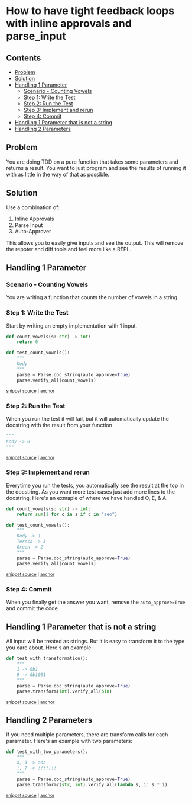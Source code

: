 # How to have tight feedback loops with inline approvals and parse_input

<!-- toc -->
## Contents

  * [Problem](#problem)
  * [Solution](#solution)
  * [Handling 1 Parameter](#handling-1-parameter)
    * [Scenario - Counting Vowels](#scenario---counting-vowels)
    * [Step 1: Write the Test](#step-1-write-the-test)
    * [Step 2: Run the Test](#step-2-run-the-test)
    * [Step 3: Implement and rerun](#step-3-implement-and-rerun)
    * [Step 4: Commit](#step-4-commit)
  * [Handling 1 Parameter that is not a string](#handling-1-parameter-that-is-not-a-string)
  * [Handling 2 Parameters](#handling-2-parameters)<!-- endToc -->

## Problem
You are doing TDD on a pure function that takes some parameters and returns a result.
You want to just program and see the results of running it with as little in the way of that as possible.

## Solution
Use a combination of: 
1. Inline Approvals
2. Parse Input
3. Auto-Approver

This allows you to easily give inputs and see the output.
This will remove the repoter and diff tools and feel more like a REPL.

## Handling 1 Parameter

### Scenario - Counting Vowels
You are writing a function that counts the number of vowels in a string.

### Step 1: Write the Test
Start by writing an empty implementation with 1 input.
<!-- snippet: parse_input_step_1 -->
<a id='snippet-parse_input_step_1'></a>
```py
def count_vowels(s: str) -> int:
    return 0

def test_count_vowels():
    """
    Kody
    """
    parse = Parse.doc_string(auto_approve=True)
    parse.verify_all(count_vowels)
```
<sup><a href='/tests/test_parse_inputs.py#L55-L66' title='Snippet source file'>snippet source</a> | <a href='#snippet-parse_input_step_1' title='Start of snippet'>anchor</a></sup>
<!-- endSnippet -->

### Step 2: Run the Test
When you run the test it will fail, but it will automatically update the docstring with the result from your function
<!-- snippet: parse_input_step_2 -->
<a id='snippet-parse_input_step_2'></a>
```py
"""
Kody -> 0
"""
```
<sup><a href='/tests/test_parse_inputs.py#L49-L54' title='Snippet source file'>snippet source</a> | <a href='#snippet-parse_input_step_2' title='Start of snippet'>anchor</a></sup>
<!-- endSnippet -->

### Step 3: Implement and rerun 
Everytime you run the tests, you automatically see the result at the top in the docstring.
As you want more test cases just add more lines to the docstring.
Here's an exmaple of where we have handled O, E, & A.
<!-- snippet: parse_input_step_3 -->
<a id='snippet-parse_input_step_3'></a>
```py
def count_vowels(s: str) -> int:
    return sum(1 for c in s if c in "aeo")

def test_count_vowels():
    """
    Kody -> 1
    Teresa -> 3
    Green -> 2
    """
    parse = Parse.doc_string(auto_approve=True)
    parse.verify_all(count_vowels)
```
<sup><a href='/tests/test_parse_inputs.py#L77-L90' title='Snippet source file'>snippet source</a> | <a href='#snippet-parse_input_step_3' title='Start of snippet'>anchor</a></sup>
<!-- endSnippet -->

### Step 4: Commit

When you finally get the answer you want, remove the `auto_approve=True` and commit the code.


## Handling 1 Parameter that is not a string
All input will be treated as strings.
But it is easy to transform it to the type you care about.
Here's an example:

<!-- snippet: parse_input_transformation -->
<a id='snippet-parse_input_transformation'></a>
```py
def test_with_transformation():
    """
    1 -> 0b1
    9 -> 0b1001
    """
    parse = Parse.doc_string(auto_approve=True)
    parse.transform(int).verify_all(bin)
```
<sup><a href='/tests/test_parse_inputs.py#L94-L104' title='Snippet source file'>snippet source</a> | <a href='#snippet-parse_input_transformation' title='Start of snippet'>anchor</a></sup>
<!-- endSnippet -->

## Handling 2 Parameters
If you need multiple parameters, there are transform calls for each parameter.
Here's an example with two parameters:

<!-- snippet: parse_input_two_parameters -->
<a id='snippet-parse_input_two_parameters'></a>
```py
def test_with_two_parameters():
    """
    a, 3 -> aaa
    !, 7 -> !!!!!!!
    """
    parse = Parse.doc_string(auto_approve=True)
    parse.transform2(str, int).verify_all(lambda s, i: s * i)
```
<sup><a href='/tests/test_parse_inputs.py#L107-L117' title='Snippet source file'>snippet source</a> | <a href='#snippet-parse_input_two_parameters' title='Start of snippet'>anchor</a></sup>
<!-- endSnippet -->
